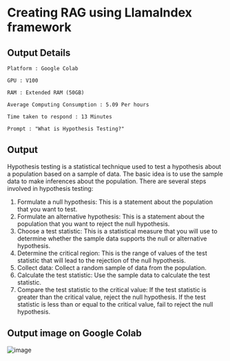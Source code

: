 # Creating RAG using LlamaIndex framework



## Output Details

```Platform : Google Colab```

```GPU : V100```

```RAM : Extended RAM (50GB)```

```Average Computing Consumption : 5.09 Per hours```

```Time taken to respond : 13 Minutes```

```Prompt : "What is Hypothesis Testing?"```

## Output 

Hypothesis testing is a statistical technique used to test a hypothesis about a population based on a sample of data. The basic idea is to use the sample data to make inferences about the population. There are several steps involved in hypothesis testing: 
1. Formulate a null hypothesis: This is a statement about the population that you want to test.
2. Formulate an alternative hypothesis: This is a statement about the population that you want to reject the null hypothesis.
3. Choose a test statistic: This is a statistical measure that you will use to determine whether the sample data supports the null or alternative hypothesis.
4. Determine the critical region: This is the range of values of the test statistic that will lead to the rejection of the null hypothesis.
5. Collect data: Collect a random sample of data from the population.
6. Calculate the test statistic: Use the sample data to calculate the test statistic.
7. Compare the test statistic to the critical value: If the test statistic is greater than the critical value, reject the null hypothesis. If the test statistic is less than or equal to the critical value, fail to reject the null hypothesis.

## Output image on Google Colab
![image](https://github.com/Sovik-Gupta/RAG/assets/27665277/5c84d696-aede-40e4-9d5b-cbf6bd2a84e0)
